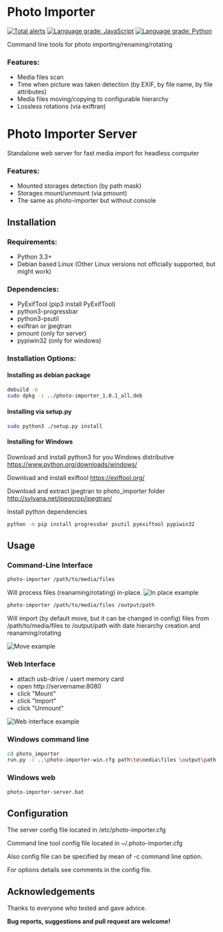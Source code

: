 # Photo Importer

[![Total alerts](https://img.shields.io/lgtm/alerts/g/sashacmc/photo-importer.svg?logo=lgtm&logoWidth=18)](https://lgtm.com/projects/g/sashacmc/photo-importer/alerts/)
[![Language grade: JavaScript](https://img.shields.io/lgtm/grade/javascript/g/sashacmc/photo-importer.svg?logo=lgtm&logoWidth=18)](https://lgtm.com/projects/g/sashacmc/photo-importer/context:javascript)
[![Language grade: Python](https://img.shields.io/lgtm/grade/python/g/sashacmc/photo-importer.svg?logo=lgtm&logoWidth=18)](https://lgtm.com/projects/g/sashacmc/photo-importer/context:python)

Command line tools for photo importing/renaming/rotating
### Features:
  * Media files scan
  * Time when picture was taken detection (by EXIF, by file name, by file attributes)
  * Media files moving/copying to configurable hierarchy 
  * Lossless rotations (via exiftran)

# Photo Importer Server
Standalone web server for fast media import for headless computer
### Features:
  * Mounted storages detection (by path mask)
  * Storages mount/unmount (via pmount)
  * The same as photo-importer but without console

## Installation

### Requirements:

  * Python 3.3+
  * Debian based Linux (Other Linux versions not officially supported, but might work)

### Dependencies:
  * PyExifTool (pip3 install PyExifTool)
  * python3-progressbar
  * python3-psutil
  * exiftran or jpegtran
  * pmount (only for server)
  * pypiwin32 (only for windows)


### Installation Options:

#### Installing as debian package
```bash
debuild -b
sudo dpkg -i ../photo-importer_1.0.1_all.deb
```
#### Installing via setup.py
```bash
sudo python3 ./setup.py install
```

#### Installing for Windows
Download and install python3 for you Windows distributive
https://www.python.org/downloads/windows/

Download and install exiftool
https://exiftool.org/

Download and extract jpegtran to photo_importer folder
http://sylvana.net/jpegcrop/jpegtran/

Install python dependencies
```bash
python -m pip install progressbar psutil pyexiftool pypiwin32
```

## Usage
### Command-Line Interface

```bash
photo-importer /path/to/media/files
```
Will process files (reanaming/rotating) in-place.
![In place example](https://user-images.githubusercontent.com/28735879/76139947-bd249780-6055-11ea-85c0-0985b6bde93f.png)

```bash
photo-importer /path/to/media/files /output/path
```
Will import (by default move, but it can be changed in config) files from /path/to/media/files to /output/path with date hierarchy creation and reanaming/rotating

![Move example](https://user-images.githubusercontent.com/28735879/76139964-eba27280-6055-11ea-988f-aa71cda7ba36.png)

### Web Interface
  * attach usb-drive / usert memory card
  * open http://servername:8080
  * click "Mount"
  * click "Import"
  * click "Unmount"

![Web interface example](https://user-images.githubusercontent.com/28735879/76140174-f1995300-6057-11ea-8718-19c38650c786.png)

### Windows command line
```bash
cd photo_importer
run.py -c ..\photo-importer-win.cfg path\to\media\files \output\path
```
### Windows web 
```bash
photo-importer-server.bat
```

## Configuration
The server config file located in /etc/photo-importer.cfg

Command line tool config file located in ~/.photo-importer.cfg

Also config file can be specified by mean of -c command line option.

For options details see comments in the config file.

## Acknowledgements
Thanks to everyone who tested and gave advice.

**Bug reports, suggestions and pull request are welcome!**
